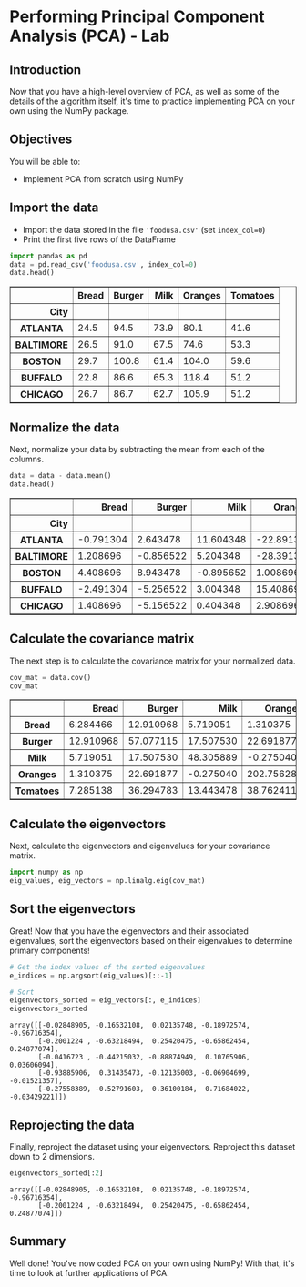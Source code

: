 # Performing Principal Component Analysis (PCA) - Lab

## Introduction

Now that you have a high-level overview of PCA, as well as some of the details of the algorithm itself, it's time to practice implementing PCA on your own using the NumPy package. 

## Objectives

You will be able to:
    
* Implement PCA from scratch using NumPy

## Import the data

- Import the data stored in the file `'foodusa.csv'` (set `index_col=0`)
- Print the first five rows of the DataFrame 


```python
import pandas as pd
data = pd.read_csv('foodusa.csv', index_col=0)
data.head()
```




<div>
<style scoped>
    .dataframe tbody tr th:only-of-type {
        vertical-align: middle;
    }

    .dataframe tbody tr th {
        vertical-align: top;
    }

    .dataframe thead th {
        text-align: right;
    }
</style>
<table border="1" class="dataframe">
  <thead>
    <tr style="text-align: right;">
      <th></th>
      <th>Bread</th>
      <th>Burger</th>
      <th>Milk</th>
      <th>Oranges</th>
      <th>Tomatoes</th>
    </tr>
    <tr>
      <th>City</th>
      <th></th>
      <th></th>
      <th></th>
      <th></th>
      <th></th>
    </tr>
  </thead>
  <tbody>
    <tr>
      <th>ATLANTA</th>
      <td>24.5</td>
      <td>94.5</td>
      <td>73.9</td>
      <td>80.1</td>
      <td>41.6</td>
    </tr>
    <tr>
      <th>BALTIMORE</th>
      <td>26.5</td>
      <td>91.0</td>
      <td>67.5</td>
      <td>74.6</td>
      <td>53.3</td>
    </tr>
    <tr>
      <th>BOSTON</th>
      <td>29.7</td>
      <td>100.8</td>
      <td>61.4</td>
      <td>104.0</td>
      <td>59.6</td>
    </tr>
    <tr>
      <th>BUFFALO</th>
      <td>22.8</td>
      <td>86.6</td>
      <td>65.3</td>
      <td>118.4</td>
      <td>51.2</td>
    </tr>
    <tr>
      <th>CHICAGO</th>
      <td>26.7</td>
      <td>86.7</td>
      <td>62.7</td>
      <td>105.9</td>
      <td>51.2</td>
    </tr>
  </tbody>
</table>
</div>



## Normalize the data

Next, normalize your data by subtracting the mean from each of the columns.


```python
data = data - data.mean()
data.head()
```




<div>
<style scoped>
    .dataframe tbody tr th:only-of-type {
        vertical-align: middle;
    }

    .dataframe tbody tr th {
        vertical-align: top;
    }

    .dataframe thead th {
        text-align: right;
    }
</style>
<table border="1" class="dataframe">
  <thead>
    <tr style="text-align: right;">
      <th></th>
      <th>Bread</th>
      <th>Burger</th>
      <th>Milk</th>
      <th>Oranges</th>
      <th>Tomatoes</th>
    </tr>
    <tr>
      <th>City</th>
      <th></th>
      <th></th>
      <th></th>
      <th></th>
      <th></th>
    </tr>
  </thead>
  <tbody>
    <tr>
      <th>ATLANTA</th>
      <td>-0.791304</td>
      <td>2.643478</td>
      <td>11.604348</td>
      <td>-22.891304</td>
      <td>-7.165217</td>
    </tr>
    <tr>
      <th>BALTIMORE</th>
      <td>1.208696</td>
      <td>-0.856522</td>
      <td>5.204348</td>
      <td>-28.391304</td>
      <td>4.534783</td>
    </tr>
    <tr>
      <th>BOSTON</th>
      <td>4.408696</td>
      <td>8.943478</td>
      <td>-0.895652</td>
      <td>1.008696</td>
      <td>10.834783</td>
    </tr>
    <tr>
      <th>BUFFALO</th>
      <td>-2.491304</td>
      <td>-5.256522</td>
      <td>3.004348</td>
      <td>15.408696</td>
      <td>2.434783</td>
    </tr>
    <tr>
      <th>CHICAGO</th>
      <td>1.408696</td>
      <td>-5.156522</td>
      <td>0.404348</td>
      <td>2.908696</td>
      <td>2.434783</td>
    </tr>
  </tbody>
</table>
</div>



## Calculate the covariance matrix

The next step is to calculate the covariance matrix for your normalized data. 


```python
cov_mat = data.cov()
cov_mat
```




<div>
<style scoped>
    .dataframe tbody tr th:only-of-type {
        vertical-align: middle;
    }

    .dataframe tbody tr th {
        vertical-align: top;
    }

    .dataframe thead th {
        text-align: right;
    }
</style>
<table border="1" class="dataframe">
  <thead>
    <tr style="text-align: right;">
      <th></th>
      <th>Bread</th>
      <th>Burger</th>
      <th>Milk</th>
      <th>Oranges</th>
      <th>Tomatoes</th>
    </tr>
  </thead>
  <tbody>
    <tr>
      <th>Bread</th>
      <td>6.284466</td>
      <td>12.910968</td>
      <td>5.719051</td>
      <td>1.310375</td>
      <td>7.285138</td>
    </tr>
    <tr>
      <th>Burger</th>
      <td>12.910968</td>
      <td>57.077115</td>
      <td>17.507530</td>
      <td>22.691877</td>
      <td>36.294783</td>
    </tr>
    <tr>
      <th>Milk</th>
      <td>5.719051</td>
      <td>17.507530</td>
      <td>48.305889</td>
      <td>-0.275040</td>
      <td>13.443478</td>
    </tr>
    <tr>
      <th>Oranges</th>
      <td>1.310375</td>
      <td>22.691877</td>
      <td>-0.275040</td>
      <td>202.756285</td>
      <td>38.762411</td>
    </tr>
    <tr>
      <th>Tomatoes</th>
      <td>7.285138</td>
      <td>36.294783</td>
      <td>13.443478</td>
      <td>38.762411</td>
      <td>57.800553</td>
    </tr>
  </tbody>
</table>
</div>



## Calculate the eigenvectors

Next, calculate the eigenvectors and eigenvalues for your covariance matrix. 


```python
import numpy as np
eig_values, eig_vectors = np.linalg.eig(cov_mat)
```

## Sort the eigenvectors 

Great! Now that you have the eigenvectors and their associated eigenvalues, sort the eigenvectors based on their eigenvalues to determine primary components!


```python
# Get the index values of the sorted eigenvalues
e_indices = np.argsort(eig_values)[::-1] 

# Sort
eigenvectors_sorted = eig_vectors[:, e_indices]
eigenvectors_sorted
```




    array([[-0.02848905, -0.16532108,  0.02135748, -0.18972574, -0.96716354],
           [-0.2001224 , -0.63218494,  0.25420475, -0.65862454,  0.24877074],
           [-0.0416723 , -0.44215032, -0.88874949,  0.10765906,  0.03606094],
           [-0.93885906,  0.31435473, -0.12135003, -0.06904699, -0.01521357],
           [-0.27558389, -0.52791603,  0.36100184,  0.71684022, -0.03429221]])



## Reprojecting the data

Finally, reproject the dataset using your eigenvectors. Reproject this dataset down to 2 dimensions.


```python
eigenvectors_sorted[:2]
```




    array([[-0.02848905, -0.16532108,  0.02135748, -0.18972574, -0.96716354],
           [-0.2001224 , -0.63218494,  0.25420475, -0.65862454,  0.24877074]])



## Summary

Well done! You've now coded PCA on your own using NumPy! With that, it's time to look at further applications of PCA.
